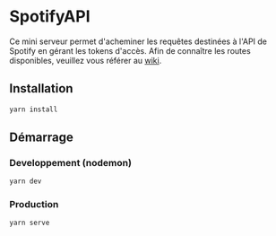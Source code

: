 # SpotifyAPI

Ce mini serveur permet d'acheminer les requêtes destinées à l'API de Spotify en gérant les tokens d'accès. Afin de connaître les routes disponibles, veuillez vous référer au [wiki](https://github.com/GLO3102-H19/spotifyAPI-team-18/wiki).

## Installation

```bash
yarn install
```

## Démarrage

### Developpement (nodemon)

```bash
yarn dev
```

### Production

```bash
yarn serve
```
